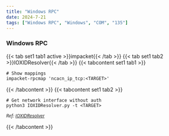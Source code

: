 ```yaml
---
title: "Windows RPC"
date: 2024-7-21
tags: ["Windows RPC", "Windows", "COM", "135"]
---
```


### Windows RPC

{{< tab set1 tab1 active >}}impacket{{< /tab >}}
{{< tab set1 tab2 >}}IOXIDResolver{{< /tab >}}
{{< tabcontent set1 tab1 >}}

```console
# Show mappings
impacket-rpcmap 'ncacn_ip_tcp:<TARGET>'
```

{{< /tabcontent >}}
{{< tabcontent set1 tab2 >}}

```console
# Get network interface without auth
python3 IOXIDResolver.py -t <TARGET>
```

<small>*Ref: [IOXIDResolver](https://github.com/mubix/IOXIDResolver)*</small>

{{< /tabcontent >}}
